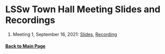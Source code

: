 # LSSw Town Hall Meeting Slides and Recordings

1. Meeting 1, September 16, 2021: [Slides](), [Recording]()

#### [Back to Main Page](../../index.md)
